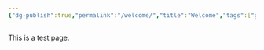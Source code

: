 ```yaml
---
{"dg-publish":true,"permalink":"/welcome/","title":"Welcome","tags":["gardenEntry"]}
---
```



This is a test page.